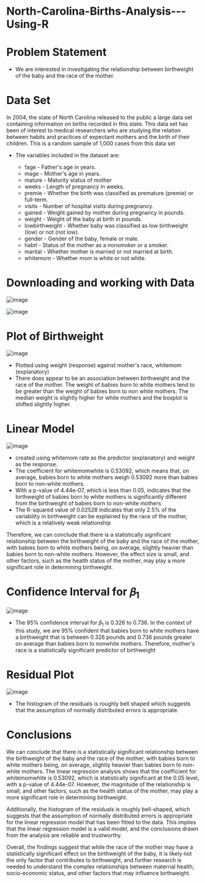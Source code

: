 # North-Carolina-Births-Analysis---Using-R

# Problem Statement 

- We are interested in investigating the relationship between birthweight of the baby and the race of the mother.

# Data Set

In 2004, the state of North Carolina released to the public a large data set containing information on births recorded in this state. This data set has been of interest to medical researchers who are studying the relation between habits and practices of expectant mothers and the birth of their children. This is a random sample of 1,000 cases from this data set

- The variables included in the dataset are:

    - fage - Father's age in years.
    - mage - Mother's age in years.
    - mature - Maturity status of mother
    - weeks - Length of pregnancy in weeks.
    - premie - Whether the birth was classified as premature (premie) or full-term.
    - visits - Number of hospital visits during pregnancy.
    - gained - Weight gained by mother during pregnancy in pounds.
    - weight - Weight of the baby at birth in pounds.
    - lowbirthweight - Whether baby was classified as low birthweight (low) or not (not low).
    - gender - Gender of the baby, female or male.
    - habit - Status of the mother as a nonsmoker or a smoker.
    - marital - Whether mother is married or not married at birth.
    - whitemom - Whether mom is white or not white.

# Downloading and working with Data

![image](https://user-images.githubusercontent.com/126027138/221380927-e1ff6758-edd1-4725-9b0f-e78da8b5f2ca.png)

![image](https://user-images.githubusercontent.com/126027138/221380952-866bda92-ea9c-4ae6-abb3-0a63b3885052.png)

# Plot of Birthweight

![image](https://user-images.githubusercontent.com/126027138/221910162-e0e1ab7b-8df8-4d86-ba0d-f82be964f2fe.png)


- Plotted using weight (response) against mother's race, whitemom (explanatory)
- There does appear to be an association between birthweight and the race of the mother. The weight of babies born to white mothers tend to be greater than the weight of babies born to non white mothers. The median weight is slightly higher for white mothers and the boxplot is shifted slightly higher.

# Linear Model 

![image](https://user-images.githubusercontent.com/126027138/221381235-ba5597cc-4b04-4fa7-a17b-35cd3af16c68.png)

- created using whitemom rate as the predictor (explanatory) and weight as the response.
- The coefficient for whitemomwhite is 0.53092, which means that, on average, babies born to white mothers weigh 0.53092 more than babies born to non-white mothers.
- With a p-value of 4.44e-07, which is less than 0.05, indicates that the birthweight of babies born to white mothers is significantly different from the birthweight of babies born to non-white mothers
- The R-squared value of 0.02528 indicates that only 2.5% of the variability in birthweight can be explained by the race of the mother, which is a relatively weak relationship

Therefore, we can conclude that there is a statistically significant relationship between the birthweight of the baby and the race of the mother, with babies born to white mothers being, on average, slightly heavier than babies born to non-white mothers. However, the effect size is small, and other factors, such as the health status of the mother, may play a more significant role in determining birthweight.

# Confidence Interval for 𝛽<sub>1</sub>

![image](https://user-images.githubusercontent.com/126027138/221381675-770b6d5a-4451-465c-831d-1c239e1d51c2.png)

- The 95% confidence interval for 𝛽<sub>1</sub> is 0.326 to 0.736. In the context of this study, we are 95% confident that babies born to white mothers have a birthweight that is between 0.326 pounds and 0.736 pounds greater on average than babies born to nonwhite mothers. Therefore, mother's race is a statistically significant predictor of birthweight

# Residual Plot

![image](https://user-images.githubusercontent.com/126027138/221381864-3ba1304f-d3bc-4e88-a6ba-ee1453fd0d99.png)

- The histogram of the residuals is roughly bell shaped which suggests that the assumption of normally distributed errors is appropriate. 

# Conclusions

We can conclude that there is a statistically significant relationship between the birthweight of the baby and the race of the mother, with babies born to white mothers being, on average, slightly heavier than babies born to non-white mothers. The linear regression analysis shows that the coefficient for whitemomwhite is 0.53092, which is statistically significant at the 0.05 level, with a p-value of 4.44e-07. However, the magnitude of the relationship is small, and other factors, such as the health status of the mother, may play a more significant role in determining birthweight.

Additionally, the histogram of the residuals is roughly bell-shaped, which suggests that the assumption of normally distributed errors is appropriate for the linear regression model that has been fitted to the data. This implies that the linear regression model is a valid model, and the conclusions drawn from the analysis are reliable and trustworthy.

Overall, the findings suggest that while the race of the mother may have a statistically significant effect on the birthweight of the baby, it is likely not the only factor that contributes to birthweight, and further research is needed to understand the complex relationships between maternal health, socio-economic status, and other factors that may influence birthweight.


